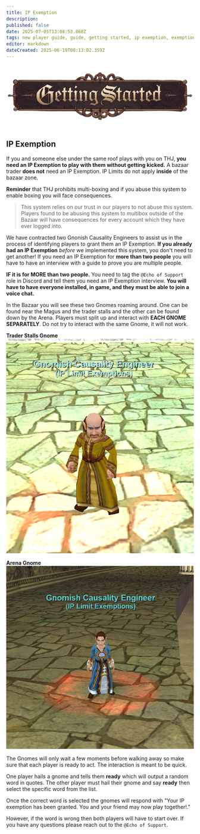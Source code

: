 ```yaml
---
title: IP Exemption
description: 
published: false
date: 2025-07-05T13:08:53.868Z
tags: new player guide, guide, getting started, ip exemption, exemption
editor: markdown
dateCreated: 2025-06-19T00:13:02.359Z
---
```


<div class="banner-container">
  <img src="/gettingstartedbanner.webp"
       alt="Getting Started Banner"
       class="banner-image">
</div>
<main class="page-wrapper">
  <section class="intro-section">
    <h1>IP Exemption</h1>
    <p>
      If you and someone else under the same roof plays with you on THJ, <strong>you need an IP Exemption to play with them without getting kicked.</strong> A bazaar trader <strong>does not</strong> need an IP Exemption. IP Limits do not apply <strong>inside</strong> of the bazaar zone.

<strong>Reminder</strong> that THJ prohibits multi-boxing and if you abuse this system to enable boxing you will face consequences.

> This system relies on our trust in our players to not abuse this system. Players found to be abusing this system to multibox outside of the Bazaar will have consequences for every account which they have ever logged into.

We have contracted two Gnonish Causality Engineers to assist us in the process of identifying players to grant them an IP Exemption. <strong>If you already had an IP Exemption</strong> _before_ we implemented this system, you don't need to get another! If you need an IP Exemption for <strong>more than two people</strong> you will have to have an interview with a guide to prove you are multiple people.

<strong>IF it is for MORE than two people.</strong> You need to tag the `@Echo of Support` role in Discord and tell them you need an IP Exemption interview. <strong>You will have to have everyone installed, in game, and they must be able to join a voice chat.</strong>

In the Bazaar you will see these two Gnomes roaming around. One can be found near the Magus and the trader stalls and the other can be found down by the Arena. Players must split up and interact with <strong>EACH GNOME SEPARATELY</strong>. Do not try to interact with the same Gnome, it will not work.

<strong>Trader Stalls Gnome</strong>
![gnome_ip_1.png](/gnome_ip_1.png)


<strong>Arena Gnome</strong>
![gnome_ip_2.png](/gnome_ip_2.png)

The Gnomes will only wait a few moments before walking away so make sure that each player is ready to act. The interaction is meant to be quick.

One player hails a gnome and tells them <strong>ready</strong> which will output a random word in quotes. The other player must hail their gnome and say <strong>ready</strong> then select the specific word from the list. 

Once the correct word is selected the gnomes will respond with "Your IP exemption has been granted. You and your friend may now play together!."

However, if the word is wrong then both players will have to start over.  If you have any questions please reach out to the `@Echo of Support`. 
    </p>
</main>